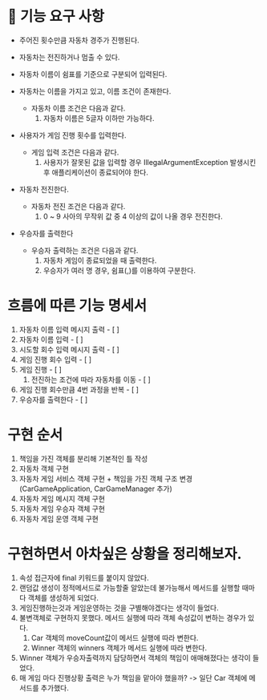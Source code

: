 # 🚀 기능 요구 사항

- 주어진 횟수만큼 자동차 경주가 진행된다.

- 자동차는 전진하거나 멈출 수 있다.

- 자동차 이름이 쉼표를 기준으로 구분되어 입력된다.

- 자동차는 이름을 가지고 있고, 이름 조건이 존재한다.
  - 자동차 이름 조건은 다음과 같다.
    1. 자동차 이름은 5글자 이하만 가능하다.

- 사용자가 게임 진행 횟수를 입력한다.
  - 게임 입력 조건은 다음과 같다.
    1. 사용자가 잘못된 값을 입력할 경우 IllegalArgumentException 발생시킨 후 애플리케이션이 종료되어야 한다.

- 자동차 전진한다.
  - 자동차 전진 조건은 다음과 같다.
    1. 0 ~ 9 사아의 무작위 값 중 4 이상의 값이 나올 경우 전진한다.

- 우승자를 출력한다
  - 우승자 출력하는 조건은 다음과 같다.
    1. 자동차 게임이 종료되었을 때 출력한다.
    2. 우승자가 여러 명 경우, 쉼표(,)를 이용하여 구분한다.

# 흐름에 따른 기능 명세서
1. 자동차 이름 입력 메시지 출력 - [ ]
2. 자동차 이름 입력 - [ ]
3. 시도할 회수 입력 메시지 출력 - [ ]
4. 게임 진행 회수 입력 - [ ]
5. 게임 진행 - [ ]
   1. 전진하는 조건에 따라 자동차를 이동 - [ ]
6. 게임 진행 회수만큼 4번 과정을 반복 - [ ]
7. 우승자를 출력한다 - [ ]

# 구현 순서
1. 책임을 가진 객체를 분리해 기본적인 틀 작성
2. 자동차 객체 구현
3. 자동차 게임 서비스 객체 구현 + 책임을 가진 객체 구조 변경(CarGameApplication, CarGameManager 추가)
4. 자동차 게임 메시지 객체 구현
5. 자동차 게임 우승자 객체 구현
6. 자동차 게임 운영 객체 구현


# 구현하면서 아차싶은 상황을 정리해보자.
1. 속성 접근자에 final 키워드를 붙이지 않았다.
2. 랜덤값 생성이 정적메서드로 가능할줄 알았는데 불가능해서 메서드를 실행할 때마다 객체를 생성하게 되었다.
3. 게임진행하는것과 게임운영하는 것을 구별해야겠다는 생각이 들었다.
4. 불변객체로 구현하지 못했다. 메서드 실행에 따라 객체 속성값이 변하는 경우가 있다.
   1. Car 객체의 moveCount값이 메서드 실행에 따라 변한다.
   2. Winner 객체의 winners 객체가 메서드 실행에 따라 변한다.
5. Winner 객체가 우승자출력까지 담당하면서 객체의 책임이 애매해졌다는 생각이 들었다.
6. 매 게임 마다 진행상황 출력은 누가 책임을 맡아야 했을까? -> 일단 Car 객체에 메서드를 추가했다.